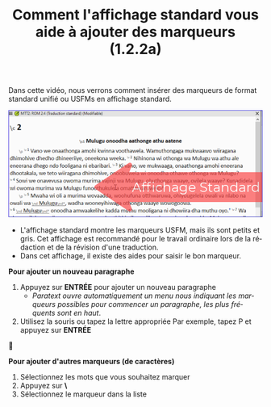 ﻿---
lang: fr
title: Comment l'affichage standard vous aide à ajouter des marqueurs (1.2.2a)
---

Dans cette vidéo, nous verrons comment insérer des marqueurs de format standard unifié ou USFMs en affichage standard.

![](../../media/7a47e86ef9c196105b8f3dce44923711.png)

-  L'affichage standard montre les marqueurs USFM, mais ils sont petits et gris. Cet affichage est recommandé pour le travail ordinaire lors de la rédaction et de la révision d'une traduction.
-  Dans cet affichage, il existe des aides pour saisir le bon marqueur.

**Pour ajouter un nouveau paragraphe**

1.  Appuyez sur **ENTRÉE** pour ajouter un nouveau paragraphe
     -  *Paratext ouvre automatiquement un menu nous indiquant les marqueurs possibles pour commencer un paragraphe, les plus fréquents sont en haut*.
1.  Utilisez la souris ou tapez la lettre appropriée
    Par exemple, tapez P et appuyez sur **ENTRÉE**

📄

**Pour ajouter d'autres marqueurs (de caractères)**

1.  Sélectionnez les mots que vous souhaitez marquer
1.  Appuyez sur **\\**
1.  Sélectionnez le marqueur dans la liste

